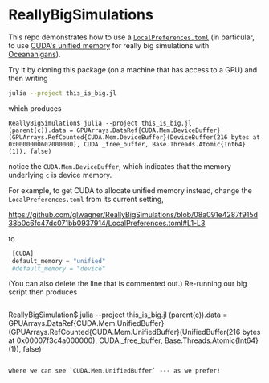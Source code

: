 # ReallyBigSimulations

This repo demonstrates how to use a [`LocalPreferences.toml`](https://juliapackaging.github.io/Preferences.jl/stable/) (in particular, to use [CUDA's unified memory](https://cuda.juliagpu.org/stable/usage/memory/#Unified-memory) for really big simulations with [Oceananigans](https://github.com/CliMA/Oceananigans.jl)).

Try it by cloning this package (on a machine that has access to a GPU) and then writing

```bash
julia --project this_is_big.jl
```

which produces

```
ReallyBigSimulation$ julia --project this_is_big.jl
(parent(c)).data = GPUArrays.DataRef{CUDA.Mem.DeviceBuffer}(GPUArrays.RefCounted{CUDA.Mem.DeviceBuffer}(DeviceBuffer(216 bytes at 0x0000000602000000), CUDA._free_buffer, Base.Threads.Atomic{Int64}(1)), false)
```

notice the `CUDA.Mem.DeviceBuffer`, which indicates that the memory underlying `c` is device memory.

For example, to get CUDA to allocate unified memory instead, change the `LocalPreferences.toml` from its current setting,

https://github.com/glwagner/ReallyBigSimulations/blob/08a091e4287f915d38b0c6fc47dc071bb0937914/LocalPreferences.toml#L1-L3

to 

```julia
 [CUDA] 
 default_memory = "unified" 
 #default_memory = "device"
```

(You can also delete the line that is commented out.) Re-running our big script then produces

```
```
ReallyBigSimulation$ julia --project this_is_big.jl
(parent(c)).data = GPUArrays.DataRef{CUDA.Mem.UnifiedBuffer}(GPUArrays.RefCounted{CUDA.Mem.UnifiedBuffer}(UnifiedBuffer(216 bytes at 0x00007f3c4a000000), CUDA._free_buffer, Base.Threads.Atomic{Int64}(1)), false)
```

where we can see `CUDA.Mem.UnifiedBuffer` --- as we prefer!
